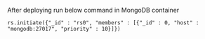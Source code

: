 After deploying run below command in MongoDB container

`rs.initiate({"_id" : "rs0", "members" : [{"_id" : 0, "host" : "mongodb:27017", "priority" : 10}]})`
